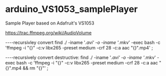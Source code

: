 # arduino_VS1053_samplePlayer
Sample Player based on Adafruit's VS1053


https://trac.ffmpeg.org/wiki/AudioVolume

----recursivley convert
find ./ -iname '*.avi' -o -iname '*.mkv' -exec bash -c 'ffmpeg -i "{}" -c:v libx265 -preset medium -crf 28 -c:a aac "{}".mp4' \;

----recursively convert destructive:
find ./ -iname '*.avi' -o -iname '*.mkv' -exec bash -c 'ffmpeg -i "{}" -c:v libx265 -preset medium -crf 28 -c:a aac "{}".mp4 && rm "{}"' \;
